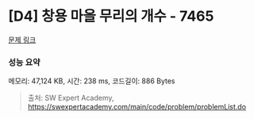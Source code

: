 # [D4] 창용 마을 무리의 개수 - 7465 

[문제 링크](https://swexpertacademy.com/main/code/problem/problemDetail.do?contestProbId=AWngfZVa9XwDFAQU) 

### 성능 요약

메모리: 47,124 KB, 시간: 238 ms, 코드길이: 886 Bytes



> 출처: SW Expert Academy, https://swexpertacademy.com/main/code/problem/problemList.do